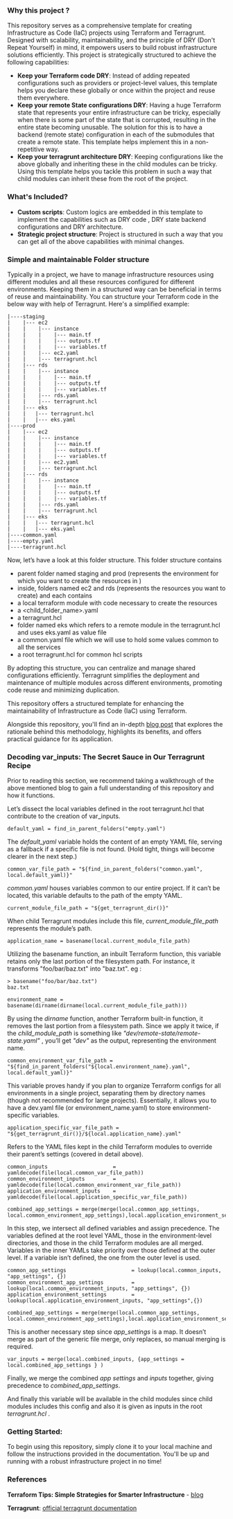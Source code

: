 ### Why this project ?
This repository serves as a comprehensive template for creating Infrastructure as Code (IaC) projects using Terraform and Terragrunt. Designed with scalability, maintainability, and the principle of DRY (Don't Repeat Yourself) in mind, it empowers users to build robust infrastructure solutions efficiently. This project is strategically structured to achieve the following capabilities:

* **Keep your Terraform code DRY**: Instead of adding repeated configurations such as providers or project-level values, this template helps you declare these globally or once within the project and reuse them everywhere.
* **Keep your remote State configurations DRY**: Having a huge Terraform state that represents your entire infrastructure can be tricky, especially when there is some part of the state that is corrupted, resulting in the entire state becoming unusable. The solution for this is to have a backend (remote state) configuration in each of the submodules that create a remote state. This template helps implement this in a non-repetitive way.
* **Keep your terragrunt architecture DRY**: Keeping configurations like the above globally and inheriting these in the child modules can be tricky. Using this template helps you tackle this problem in such a way that child modules can inherit these from the root of the project.

### What's Included?
* **Custom scripts**: Custom logics are embedded in this template to implement the capabilities such as DRY code , DRY state backend configurations and DRY architecture.
* **Strategic project structure**: Project is structured in such a way that you can get all of the above capabilities with minimal changes.

### Simple and maintainable Folder structure

Typically in a project, we have to manage infrastructure resources using different modules and all these resources configured for different environments. Keeping them in a structured way can be beneficial in terms of reuse and maintainability. You can structure your Terraform code in the below way with help of Terragrunt.
Here's a simplified example:

```
|----staging 
|    |--- ec2 
|    |    |--- instance 
|    |    |    |--- main.tf 
|    |    |    |--- outputs.tf 
|    |    |    |--- variables.tf 
|    |    |--- ec2.yaml 
|    |    |--- terragrunt.hcl 
|    |--- rds 
|    |    |--- instance 
|    |    |    |--- main.tf 
|    |    |    |--- outputs.tf 
|    |    |    |--- variables.tf 
|    |    |--- rds.yaml 
|    |    |--- terragrunt.hcl 
|    |--- eks 
|    |	 |--- terragrunt.hcl 
|    |   |--- eks.yaml 
|----prod 
|    |--- ec2 
|    |    |--- instance 
|    |    |    |--- main.tf 
|    |    |    |--- outputs.tf 
|    |    |    |--- variables.tf 
|    |    |--- ec2.yaml 
|    |    |--- terragrunt.hcl 
|    |--- rds 
|    |    |--- instance 
|    |    |    |--- main.tf 
|    |    |    |--- outputs.tf 
|    |    |    |--- variables.tf 
|    |    |--- rds.yaml 
|    |    |--- terragrunt.hcl 
|    |--- eks 
|    |	 |--- terragrunt.hcl 
|    |   |--- eks.yaml 
|----common.yaml 
|----empty.yaml 
|----terragrunt.hcl 
```

Now, let’s have a look at this folder structure.
This folder structure contains

* parent folder named staging and prod (represents the environment for which you want to create the resources in )
* inside, folders named ec2 and rds (represents the resources you want to create) and each contains
* a local terraform module with code necessary to create the resources
* a <child_folder_name>.yaml
* a terragrunt.hcl
* folder named eks which refers to a remote module in the terragrunt.hcl and uses eks.yaml as value file
* a common.yaml file which we will use to hold some values common to all the services
* a root terragrunt.hcl for common hcl scripts

By adopting this structure, you can centralize and manage shared configurations efficiently. Terragrunt simplifies the deployment and maintenance of multiple modules across different environments, promoting code reuse and minimizing duplication.

This repository offers a structured template for enhancing the maintainability of Infrastructure as Code (IaC) using Terraform.

Alongside this repository, you'll find an in-depth [blog post](https://medium.com/@vsnakul/terraform-tips-simple-strategies-for-smarter-infrastructure-f4ef9a9ac582) that explores the rationale behind this methodology, highlights its benefits, and offers practical guidance for its application.



### Decoding var_inputs: The Secret Sauce in Our Terragrunt Recipe 

Prior to reading this section, we recommend taking a walkthrough of the above mentioned blog to gain a full understanding of this repository and how it functions.

Let’s dissect the local variables defined in the root terragrunt.hcl that contribute to the creation of var_inputs. 
 
 ````
default_yaml = find_in_parent_folders("empty.yaml") 
````

 
The *default_yaml* variable holds the content of an empty YAML file, serving as a fallback if a specific file is not found. (Hold tight, things will become clearer in the next step.) 
 
 ````
common_var_file_path = "${find_in_parent_folders("common.yaml", local.default_yaml)}" 
 ````
*common.yaml* houses variables common to our entire project. If it can’t be located, this variable defaults to the path of the empty YAML. 
 
 ```
current_module_file_path = "${get_terragrunt_dir()}" 
 ```
When child Terragrunt modules include this file, *current_module_file_path* represents the module’s path. 
 
 ```
application_name = basename(local.current_module_file_path) 
 ```
Utilizing the basename function, an inbuilt Terraform function, this variable retains only the last portion of the filesystem path. For instance, it transforms "foo/bar/baz.txt" into "baz.txt". 
eg : 
 ```
> basename("foo/bar/baz.txt") 
baz.txt 
 ```

 ```
 environment_name = basename(dirname(dirname(local.current_module_file_path))) 
 ```

By using the *dirname* function, another Terraform built-in function, it removes the last portion from a filesystem path. Since we apply it twice, if the *child_module_path* is something like *"dev/remote-state/remote-state.yaml"* , you’ll get *"dev"* as the output, representing the environment name. 
 
```
common_environment_var_file_path = "${find_in_parent_folders("${local.environment_name}.yaml", local.default_yaml)}" 
```
This variable proves handy if you plan to organize Terraform configs for all environments in a single project, separating them by directory names (though not recommended for large projects). Essentially, it allows you to have a dev.yaml file (or environment_name.yaml) to store environment-specific variables. 
 
 ```
application_specific_var_file_path = "${get_terragrunt_dir()}/${local.application_name}.yaml" 
```
Refers to the YAML files kept in the child Terraform modules to override their parent’s settings (covered in detail above). 
 
 ```
common_inputs                     = yamldecode(file(local.common_var_file_path)) 
common_environment_inputs         = yamldecode(file(local.common_environment_var_file_path)) 
application_environment_inputs    = yamldecode(file(local.application_specific_var_file_path)) 
 
combined_app_settings = merge(merge(local.common_app_settings, local.common_environment_app_settings),local.application_environment_settings) 
```
In this step, we intersect all defined variables and assign precedence. The variables defined at the root level YAML, those in the environment-level directories, and those in the child Terraform modules are all merged. Variables in the inner YAMLs take priority over those defined at the outer level. If a variable isn’t defined, the one from the outer level is used. 
 
```
common_app_settings                     = lookup(local.common_inputs, "app_settings", {})  
common_environment_app_settings         = lookup(local.common_environment_inputs, "app_settings", {}) 
application_environment_settings        = lookup(local.application_environment_inputs, "app_settings",{}) 
 
combined_app_settings = merge(merge(local.common_app_settings, local.common_environment_app_settings),local.application_environment_settings) 
```
This is another necessary step since *app_settings* is a map. It doesn’t merge as part of the generic file merge, only replaces, so manual merging is required. 
 
 ```
var_inputs = merge(local.combined_inputs, {app_settings = local.combined_app_settings } ) 
```
Finally, we merge the combined *app settings* and *inputs* together, giving precedence to *combined_app_settings*. 
 
And finally this variable will be available in the child modules since child modules includes this config and also it is given as inputs in the root *terragrunt.hcl* . 
 
 
 ### Getting Started:
 
To begin using this repository, simply clone it to your local machine and follow the instructions provided in the documentation. You'll be up and running with a robust infrastructure project in no time!

### References

**Terraform Tips: Simple Strategies for Smarter Infrastructure** - [blog](https://medium.com/@vsnakul/terraform-tips-simple-strategies-for-smarter-infrastructure-f4ef9a9ac582)

**Terragrunt**: [official terragrunt documentation](https://terragrunt.gruntwork.io/docs/getting-started/quick-start/)
